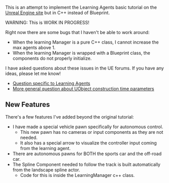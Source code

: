 This is an attempt to implement the Learning Agents basic tutorial on the [Unreal Engine site](https://dev.epicgames.com/community/learning/courses/M3D/unreal-engine-learning-agents-getting-started/8OWY/unreal-engine-learning-agents-introduction) but in C++ instead of Blueprint.

WARNING: This is WORK IN PROGRESS!

Right now there are some bugs that I haven't be able to work around:
- When the learning Manager is a pure C++ class, I cannot increase the max agents above 1.
- When the learning Manager is wrapped with a Blueprint class, the components do not properly initialize.

I have asked questions about these issues in the UE forums. If you have any ideas, please let me know!
- [Question specific to Learning Agents](https://forums.unrealengine.com/t/learningagentmanager-in-pure-c-setting-maxagents-or-components-cant-find-manager/1310438)
- [More general question about UObject construction time parameters](https://forums.unrealengine.com/t/providing-construction-time-critical-state-to-a-parent-from-the-child/1310455)

## New Features
There's a few features I've added beyond the original tutorial:
- I have made a special vehicle pawn specifically for autonomous control.
  - This new pawn has no cameras or input components as they are not needed.
  - It also has a special arrow to visualize the controller input coming from the learning agent.
- There are autonomous pawns for BOTH the sports car and the off-road car.
- The Spline Component needed to follow the track is built automatically from the landscape spline actor.
  - Code for this is inside the LearningManager c++ class.
